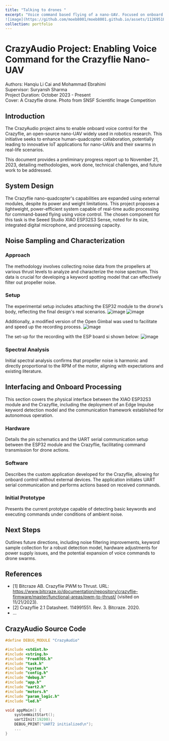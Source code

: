 ```yaml
---
title: "Talking to drones "
excerpt: "Voice command based flying of a nano-UAV. Focused on onboard Voice Command Recognition for Crazyflie.<br/>
![image](https://github.com/moeb8001/moeb8001.github.io/assets/112695184/99a9ecae-e9b7-4a9d-b96d-953cb4facb60)"
collection: portfolio
---
```

# CrazyAudio Project: Enabling Voice Command for the Crazyflie Nano-UAV

Authors: Hanqiu Li Cai and Mohammad Ebrahimi  
Supervisor: Suryansh Sharma  
Project Duration: October 2023 - Present  
Cover: A Crazyflie drone. Photo from SNSF Scientific Image Competition

## Introduction

The CrazyAudio project aims to enable onboard voice control for the Crazyflie, an open-source nano-UAV widely used in robotics research. This initiative seeks to enhance human-quadcopter collaboration, potentially leading to innovative IoT applications for nano-UAVs and their swarms in real-life scenarios.

This document provides a preliminary progress report up to November 21, 2023, detailing methodologies, work done, technical challenges, and future work to be addressed.

## System Design

The Crazyflie nano-quadcopter's capabilities are expanded using external modules, despite its power and weight limitations. This project proposes a lightweight, power-efficient system capable of real-time audio processing for command-based flying using voice control. The chosen component for this task is the Seeed Studio XIAO ESP32S3 Sense, noted for its size, integrated digital microphone, and processing capacity.

## Noise Sampling and Characterization

### Approach

The methodology involves collecting noise data from the propellers at various thrust levels to analyze and characterize the noise spectrum. This data is crucial for developing a keyword spotting model that can effectively filter out propeller noise.

### Setup

The experimental setup includes attaching the ESP32 module to the drone's body, reflecting the final design's real scenarios.
![image](https://github.com/moeb8001/moeb8001.github.io/assets/112695184/70b17cd2-4887-49e5-83b1-90726f2a2777)
![image](https://github.com/moeb8001/moeb8001.github.io/assets/112695184/012b19ad-7c2d-4e51-8130-604860241501)



Additionally, a modified version of the Open Gimbal was used to facilitate and speed up the recording process.
![image](https://github.com/moeb8001/moeb8001.github.io/assets/112695184/b6f523ef-fc5f-4567-ba1a-c17184257e0e)


The set-up for the recording with the ESP board si shown below: 
![image](https://github.com/moeb8001/moeb8001.github.io/assets/112695184/7c90b489-db0f-421a-b8e6-b48d3305a043)



### Spectral Analysis

Initial spectral analysis confirms that propeller noise is harmonic and directly proportional to the RPM of the motor, aligning with expectations and existing literature.

## Interfacing and Onboard Processing

This section covers the physical interface between the XIAO ESP32S3 module and the Crazyflie, including the deployment of an Edge Impulse keyword detection model and the communication framework established for autonomous operation.

### Hardware

Details the pin schematics and the UART serial communication setup between the ESP32 module and the Crazyflie, facilitating command transmission for drone actions.

### Software

Describes the custom application developed for the Crazyflie, allowing for onboard control without external devices. The application initiates UART serial communication and performs actions based on received commands.

### Initial Prototype

Presents the current prototype capable of detecting basic keywords and executing commands under conditions of ambient noise.

## Next Steps

Outlines future directions, including noise filtering improvements, keyword sample collection for a robust detection model, hardware adjustments for power supply issues, and the potential expansion of voice commands to drone swarms.

## References

- [1] Bitcraze AB. Crazyflie PWM to Thrust. URL: https://www.bitcraze.io/documentation/repository/crazyflie-firmware/master/functional-areas/pwm-to-thrust/ (visited on 11/21/2023).
- [2] Crazyflie 2.1 Datasheet. 114991551. Rev. 3. Bitcraze. 2020.
- ...

## CrazyAudio Source Code

```c
#define DEBUG_MODULE "CrazyAudio"

#include <stdint.h>
#include <string.h>
#include "FreeRTOS.h"
#include "task.h"
#include "system.h"
#include "config.h"
#include "debug.h"
#include "app.h"
#include "uart2.h"
#include "motors.h"
#include "param_logic.h"
#include "led.h"

void appMain() {
    systemWaitStart();
    uart2Init(19200);
    DEBUG_PRINT("UART2 initialized\n");
    ...
}
